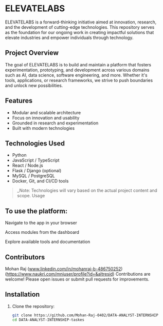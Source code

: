 # ELEVATELABS

ELEVATELABS is a forward-thinking initiative aimed at innovation, research, and the development of cutting-edge technologies. This repository serves as the foundation for our ongoing work in creating impactful solutions that elevate industries and empower individuals through technology.

## Project Overview

The goal of ELEVATELABS is to build and maintain a platform that fosters experimentation, prototyping, and development across various domains such as AI, data science, software engineering, and more. Whether it's tools, applications, or research frameworks, we strive to push boundaries and unlock new possibilities.

## Features

- Modular and scalable architecture
- Focus on innovation and usability
- Grounded in research and experimentation
- Built with modern technologies

## Technologies Used

- Python
- JavaScript / TypeScript
- React / Node.js
- Flask / Django (optional)
- MySQL / PostgreSQL
- Docker, Git, and CI/CD tools

> _Note: Technologies will vary based on the actual project content and scope.
Usage
> 
## To use the platform:

Navigate to the app in your browser

Access modules from the dashboard

Explore available tools and documentation

## Contributors
Mohan Raj 
(www.linkedin.com/in/mohanraj-b-486750252)
(https://www.naukri.com/mnjuser/profile?id=&altresid)
Contributions are welcome! Please open issues or submit pull requests for improvements.
## Installation

1. Clone the repository:
   ```bash
   git clone https://github.com/Mohan-Raj-0402/DATA-ANALYST-INTERNSHIP-taskes.git
   cd DATA-ANALYST-INTERNSHIP-taskes
